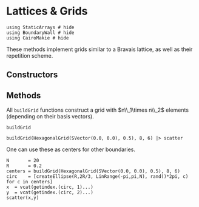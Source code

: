 # Lattices & Grids

```@example grids
using StaticArrays # hide
using BoundaryWall # hide
using CairoMakie # hide
```

These methods implement grids similar to a Bravais lattice, as well as 
their repetition scheme.

## Constructors

## Methods

All `buildGrid` functions construct a grid with $n\\_1\times n\\_2$ 
elements (depending on their basis vectors).

```@docs
buildGrid
```

```@example grids
buildGrid(HexagonalGrid(SVector(0.0, 0.0), 0.5), 8, 6) |> scatter
```

One can use these as centers for other boundaries.

```@example grids
N       = 20
R       = 0.2
centers = buildGrid(HexagonalGrid(SVector(0.0, 0.0), 0.5), 8, 6)
circ    = [createEllipse(R,2R/3, LinRange(-pi,pi,N), rand()*2pi, c) for c in centers]
x  = vcat(getindex.(circ, 1)...)
y  = vcat(getindex.(circ, 2)...)
scatter(x,y)
```